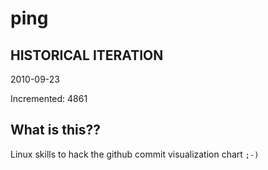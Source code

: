 # ping

## HISTORICAL ITERATION
2010-09-23

Incremented: 4861

## What is this?? 
Linux skills to hack the github commit visualization chart `;-)`
